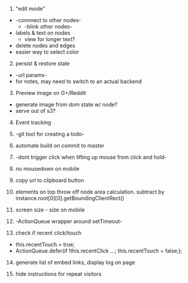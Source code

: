 1. "edit mode"
  * -connnect to other nodes-
    * -blink other nodes-
  * labels & text on nodes
    * view for longer text?
  * delete nodes and edges
  * easier way to select color

2. persist & restore state
  * -url params-
  * for notes, may need to switch to an actual backend

3. Preview image on G+/Reddit
  * generate image from dom state w/ node?
  * serve out of s3?

4. Event tracking

5. -git tool for creating a todo-

6. automate build on commit to master

7. -dont trigger click when lifting up mouse from click and hold-

8. no mousedown on mobile

9. copy url to clipboard button

10. elements on top throw off node area calculation. subtract by instance.root[0][0].getBoundingClientRect()

11. screen size - size on mobile

12. -ActionQueue wrapper around setTimeout-

13. check if recent click/touch
  * this.recentTouch = true;
  * ActionQueue.defer(if !this.recentClick ...; this.recentTouch = false;);

14. generate list of embed links, display log on page

15. hide instructions for repeat visitors

